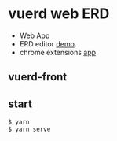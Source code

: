 # vuerd web ERD
* Web App
* ERD editor [demo](https://vuerd.github.io/vuerd-front/).
* chrome extensions [app](https://chrome.google.com/webstore/detail/vuerd/jnjbnkehgfngjhlcaefjfdamioapajfg)

## vuerd-front

## start
``` sh
$ yarn
$ yarn serve
```


